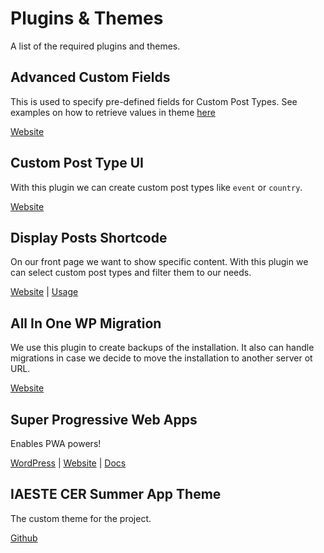 # Plugins & Themes
A list of the required plugins and themes.

## Advanced Custom Fields
This is used to specify pre-defined fields for Custom Post Types.
See examples on how to retrieve values in theme [here]((https://www.advancedcustomfields.com/resources/the_field/#example))

[Website](https://www.advancedcustomfields.com/)

## Custom Post Type UI
With this plugin we can create custom post types like `event` or `country`.

[Website](https://pluginize.com/plugins/custom-post-type-ui/)

## Display Posts Shortcode
On our front page we want to show specific content. With this plugin we can select custom post types and filter them to our needs.

[Website](https://wordpress.org/plugins/display-posts-shortcode/) | [Usage](https://github.com/billerickson/display-posts-shortcode)

## All In One WP Migration
We use this plugin to create backups of the installation. It also can handle migrations in case we decide to move the installation to another server ot URL.

[Website](https://wordpress.org/plugins/all-in-one-wp-migration/)

## Super Progressive Web Apps
Enables PWA powers!

[WordPress](https://wordpress.org/plugins/super-progressive-web-apps/) | [Website](https://superpwa.com/) | [Docs](https://superpwa.com/docs/)

## IAESTE CER Summer App Theme
The custom theme for the project.

[Github](https://github.com/pzoechner/iaeste-cer-summer-app-theme)

